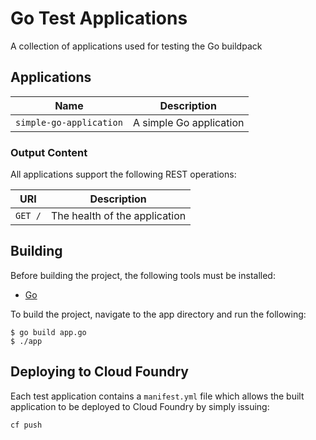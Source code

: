 # Go Test Applications

A collection of applications used for testing the Go buildpack

## Applications

| Name | Description
| ---- | -----------
| `simple-go-application` | A simple Go application

### Output Content

All applications support the following REST operations:

| URI | Description
| --- | -----------
| `GET /` | The health of the application

## Building

Before building the project, the following tools must be installed:

* [Go](https://golang.org/dl/)

To build the project, navigate to the app directory and run the following:

```
$ go build app.go
$ ./app
```

## Deploying to Cloud Foundry

Each test application contains a `manifest.yml` file which allows the built application to be deployed to Cloud Foundry by simply issuing:

```
cf push
```
